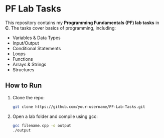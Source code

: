 
# PF Lab Tasks

This repository contains my **Programming Fundamentals (PF) lab tasks** in **C**.
The tasks cover basics of programming, including:

* Variables & Data Types
* Input/Output
* Conditional Statements
* Loops
* Functions
* Arrays & Strings
* Structures

## How to Run

1. Clone the repo:

   ```bash
   git clone https://github.com/your-username/PF-Lab-Tasks.git
   ```
2. Open a lab folder and compile using gcc:

   ```bash
   gcc filename.cpp -o output
   ./output
   
